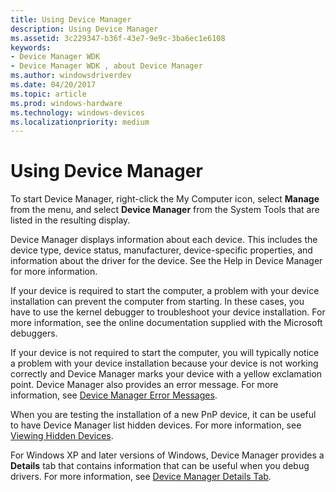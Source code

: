 ```yaml
---
title: Using Device Manager
description: Using Device Manager
ms.assetid: 3c229347-b36f-43e7-9e9c-3ba6ec1e6108
keywords:
- Device Manager WDK
- Device Manager WDK , about Device Manager
ms.author: windowsdriverdev
ms.date: 04/20/2017
ms.topic: article
ms.prod: windows-hardware
ms.technology: windows-devices
ms.localizationpriority: medium
---
```


# Using Device Manager





To start Device Manager, right-click the My Computer icon, select **Manage** from the menu, and select **Device Manager** from the System Tools that are listed in the resulting display.

Device Manager displays information about each device. This includes the device type, device status, manufacturer, device-specific properties, and information about the driver for the device. See the Help in Device Manager for more information.

If your device is required to start the computer, a problem with your device installation can prevent the computer from starting. In these cases, you have to use the kernel debugger to troubleshoot your device installation. For more information, see the online documentation supplied with the Microsoft debuggers.

If your device is not required to start the computer, you will typically notice a problem with your device installation because your device is not working correctly and Device Manager marks your device with a yellow exclamation point. Device Manager also provides an error message. For more information, see [Device Manager Error Messages](device-manager-error-messages.md).

When you are testing the installation of a new PnP device, it can be useful to have Device Manager list hidden devices. For more information, see [Viewing Hidden Devices](viewing-hidden-devices.md).

For Windows XP and later versions of Windows, Device Manager provides a **Details** tab that contains information that can be useful when you debug drivers. For more information, see [Device Manager Details Tab](device-manager-details-tab.md).

 

 





